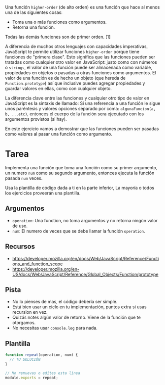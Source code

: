 Una función `higher-order` (de alto orden) es una función que hace al menos una de las siguientes cosas:

- Toma una o más funciones como argumentos.
- Retorna una función.

Todas las demás funciones son de primer orden. [1]

A diferencia de muchos otros lenguajes con capacidades imperativas, JavaScript te permite utilizar funciones `higher-order` porque tiene funciones de "primera clase". Esto significa que las funciones pueden ser tratadas como cualquier otro valor en JavaScript: justo como con números o `strings`, el valor de una función puede ser almacenada como variable, propiedades en objetos o pasadas a otras funciones como argumentos. El valor de una función es de hecho un objeto (que hereda de `Function.prototype`) así que inclusive puedes agregar propiedades y guardar valores en ellas, como con cualquier objeto.

La diferencia clave entre las funciones y cualquier otro tipo de valor en JavaScript es la sintaxis de llamado: Si una referencia a una función le sigue unos paréntesis y valores opciones separado por coma: `algunaFuncion(a, b, ...etc)`, entonces el cuerpo de la función sera ejecutado con los argumentos provistos (si hay).

En este ejercicio vamos a demostrar que las funciones pueden ser pasadas como valores al pasar una función como argumento.

# Tarea

Implementa una función que toma una función como su primer argumento, un numero `num` como su segundo argumento, entonces ejecuta la función pasada `num` veces.

Usa la plantilla de código dada a ti en la parte inferior, La mayoría o todos los ejercicios proveerán una plantilla.

## Argumentos

- `operation`: Una function, no toma argumentos y no retorna ningún valor de uso.
- `num`: El numero de veces que se debe llamar la función `operation`.

## Recursos

- https://developer.mozilla.org/en/docs/Web/JavaScript/Reference/Functions_and_function_scope
- https://developer.mozilla.org/en-US/docs/Web/JavaScript/Reference/Global_Objects/Function/prototype

## Pista

- No lo pienses de mas, el código debería ser simple.
- Está bien usar un ciclo en tu implementación, puntos extra si usas recursion en vez.
- Quizás notes algún valor de retorno. Viene de la función que te otorgamos.
- No necesitas usar `console.log` para nada.

## Plantilla

```js
function repeat(operation, num) {
  // TU SOLUCIÓN
}

// No remuevas o edites esta linea
module.exports = repeat;
```
